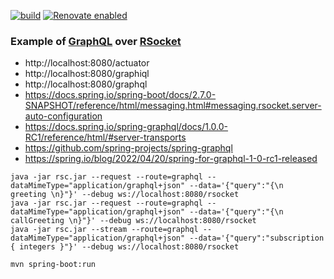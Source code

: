 [![build](https://github.com/barakb/graphql-rsocket/actions/workflows/build.yml/badge.svg)](https://github.com/barakb/graphql-rsocket/actions/workflows/build.yml)
[![Renovate enabled](https://img.shields.io/badge/renovate-enabled-brightgreen.svg)](https://renovatebot.com/)


### Example of [GraphQL](https://graphql.org/) over [RSocket](https://rsocket.io/)

* http://localhost:8080/actuator
* http://localhost:8080/graphiql
* http://localhost:8080/graphql
* https://docs.spring.io/spring-boot/docs/2.7.0-SNAPSHOT/reference/html/messaging.html#messaging.rsocket.server-auto-configuration
* https://docs.spring.io/spring-graphql/docs/1.0.0-RC1/reference/html/#server-transports
* https://github.com/spring-projects/spring-graphql
* https://spring.io/blog/2022/04/20/spring-for-graphql-1-0-rc1-released

```shell
java -jar rsc.jar --request --route=graphql --dataMimeType="application/graphql+json" --data='{"query":"{\n  greeting \n}"}' --debug ws://localhost:8080/rsocket
java -jar rsc.jar --request --route=graphql --dataMimeType="application/graphql+json" --data='{"query":"{\n  callGreeting \n}"}' --debug ws://localhost:8080/rsocket
java -jar rsc.jar --stream --route=graphql --dataMimeType="application/graphql+json" --data='{"query":"subscription { integers }"}' --debug ws://localhost:8080/rsocket
```


```shell
mvn spring-boot:run
```